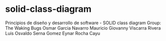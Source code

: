 # solid-class-diagram
Principios de diseño y desarrollo de software - SOLID class diagram
Group: The Waking Bugs
Osmar Garcia Navarro
Mauricio Giovanny Viscarra Rivera
Luis Osvaldo Serna Gomez
Eynar Rocha Cayu
